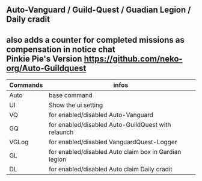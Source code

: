 Auto-Vanguard / Guild-Quest / Guadian Legion / Daily cradit
---
also adds a counter for completed missions as compensation in notice chat<br>
Pinkie Pie's Version https://github.com/neko-org/Auto-Guildquest
---

Commands | infos
--- | ---
Auto | base command
UI | Show the ui setting
VQ | for enabled/disabled Auto-Vanguard
GQ | for enabled/disabled Auto-GuildQuest with relaunch
VGLog | for enabled/disabled VanguardQuest-Logger
GL | for enabled/disabled Auto claim box in Gardian legion
DL | for enabled/disabled Auto claim Daily cradit 


